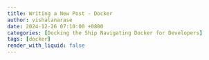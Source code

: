 ```yaml
---
title: Writing a New Post - Docker
author: vishalanarase
date: 2024-12-26 07:10:00 +0800
categories: [Docking the Ship Navigating Docker for Developers]
tags: [docker]
render_with_liquid: false
---
```

